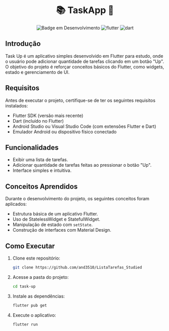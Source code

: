 <h1 align="center"> 📚 TaskApp 📱 </h1>

<div align="center">

![Badge em Desenvolvimento](http://img.shields.io/static/v1?label=STATUS&message=FINALIZADO&color=GREEN&style=for-the-badge)
![flutter](https://img.shields.io/badge/Flutter-02569B?style=for-the-badge&logo=flutter&logoColor=white)
![dart](https://img.shields.io/badge/Dart-0175C2?style=for-the-badge&logo=dart&logoColor=white)
  
</div>


## Introdução

Task Up é um aplicativo simples desenvolvido em Flutter para estudo, onde o usuário pode adicionar quantidade de tarefas clicando em um botão "Up". O objetivo do projeto é reforçar conceitos básicos do Flutter, como widgets, estado e gerenciamento de UI.

## Requisitos

Antes de executar o projeto, certifique-se de ter os seguintes requisitos instalados:

- Flutter SDK (versão mais recente)
- Dart (incluído no Flutter)
- Android Studio ou Visual Studio Code (com extensões Flutter e Dart)
- Emulador Android ou dispositivo físico conectado

## Funcionalidades

- Exibir uma lista de tarefas.
- Adicionar quantidade de tarefas feitas ao pressionar o botão "Up".
- Interface simples e intuitiva.

## Conceitos Aprendidos

Durante o desenvolvimento do projeto, os seguintes conceitos foram aplicados:

- Estrutura básica de um aplicativo Flutter.
- Uso de StatelessWidget e StatefulWidget.
- Manipulação de estado com `setState`.
- Construção de interfaces com Material Design.

## Como Executar

1. Clone este repositório:
   ```sh
   git clone https://github.com/and3510/ListaTarefas_Studied
   ```
2. Acesse a pasta do projeto:
   ```sh
   cd task-up
   ```
3. Instale as dependências:
   ```sh
   flutter pub get
   ```
4. Execute o aplicativo:
   ```sh
   flutter run
   ```


